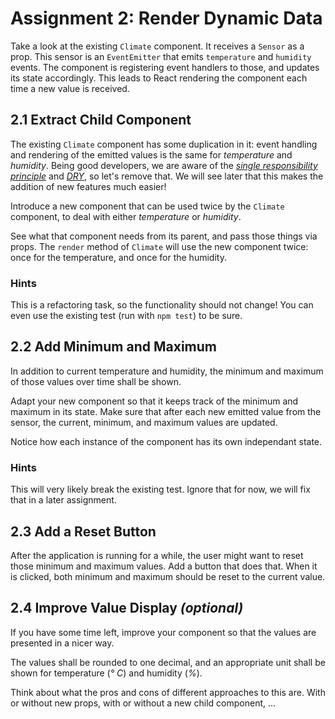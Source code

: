 # Assignment 2: Render Dynamic Data

Take a look at the existing `Climate` component. It receives a `Sensor` as a
prop. This sensor is an `EventEmitter` that emits `temperature` and `humidity`
events. The component is registering event handlers to those, and updates its
state accordingly. This leads to React rendering the component each time a new
value is received.

## 2.1 Extract Child Component

The existing `Climate` component has some duplication in it: event handling and
rendering of the emitted values is the same for *temperature* and *humidity*.
Being good developers, we are aware of the
[*single responsibility principle*](https://en.wikipedia.org/wiki/Single-responsibility_principle)
and [*DRY*](https://en.wikipedia.org/wiki/Don%27t_repeat_yourself), so let's
remove that. We will see later that this makes the addition of new features much
easier!

Introduce a new component that can be used twice by the `Climate` component, to
deal with either *temperature* or *humidity*.

See what that component needs from its parent, and pass those things via props.
The `render` method of `Climate` will use the new component twice: once for the
temperature, and once for the humidity.

### Hints

This is a refactoring task, so the functionality should not change! You can even
use the existing test (run with `npm test`) to be sure.

## 2.2 Add Minimum and Maximum

In addition to current temperature and humidity, the minimum and maximum of
those values over time shall be shown.

Adapt your new component so that it keeps track of the minimum and maximum in
its state. Make sure that after each new emitted value from the sensor, the
current, minimum, and maximum values are updated.

Notice how each instance of the component has its own independant state.

### Hints

This will very likely break the existing test. Ignore that for now, we will fix
that in a later assignment.

## 2.3 Add a Reset Button

After the application is running for a while, the user might want to reset those
minimum and maximum values. Add a button that does that. When it is clicked,
both minimum and maximum should be reset to the current value.

## 2.4 Improve Value Display *(optional)*

If you have some time left, improve your component so that the values are
presented in a nicer way.

The values shall be rounded to one decimal, and an appropriate unit shall be
shown for temperature (*° C*) and humidity (*%*).

Think about what the pros and cons of different approaches to this are.
With or without new props, with or without a new child component, …
